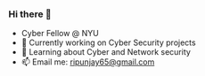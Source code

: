 ### Hi there 👋

- Cyber Fellow @ NYU
- 🔭 Currently working on Cyber Security projects
- 🌱 Learning about Cyber and Network security
- 📫 Email me: ripunjay65@gmail.com
